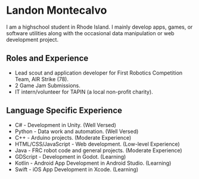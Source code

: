 # Landon Montecalvo

I am a highschool student in Rhode Island. I mainly develop apps, games, or software utilities along with the occasional data manipulation or web development project.

## Roles and Experience

- Lead scout and application developer for First Robotics Competition Team, AIR Strike (78).
- 2 Game Jam Submissions.
- IT intern/volunteer for TAPIN (a local non-profit charity).

## Language Specific Experience

- C# - Development in Unity. (Well Versed)
- Python - Data work and automation. (Well Versed)
- C++ - Arduino projects. (Moderate Experience)
- HTML/CSS/JavaScript - Web development. (Low-level Experience)
- Java - FRC robot code and general projects. (Moderate Experience)
- GDScript - Development in Godot. (Learning)
- Kotlin - Android App Development in Android Studio. (Learning)
- Swift - iOS App Development in Xcode. (Learning)
